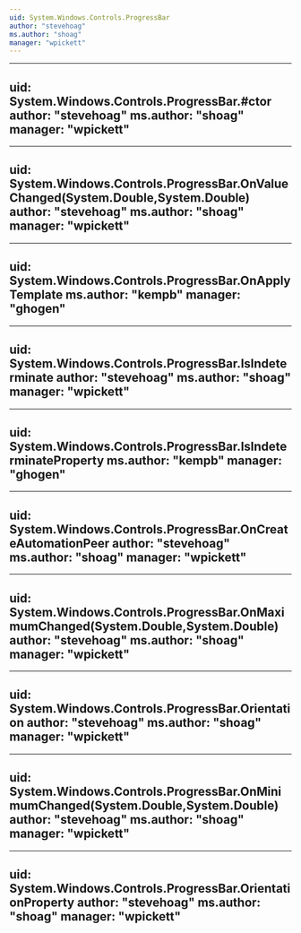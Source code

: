 ```yaml
---
uid: System.Windows.Controls.ProgressBar
author: "stevehoag"
ms.author: "shoag"
manager: "wpickett"
---
```


---
uid: System.Windows.Controls.ProgressBar.#ctor
author: "stevehoag"
ms.author: "shoag"
manager: "wpickett"
---

---
uid: System.Windows.Controls.ProgressBar.OnValueChanged(System.Double,System.Double)
author: "stevehoag"
ms.author: "shoag"
manager: "wpickett"
---

---
uid: System.Windows.Controls.ProgressBar.OnApplyTemplate
ms.author: "kempb"
manager: "ghogen"
---

---
uid: System.Windows.Controls.ProgressBar.IsIndeterminate
author: "stevehoag"
ms.author: "shoag"
manager: "wpickett"
---

---
uid: System.Windows.Controls.ProgressBar.IsIndeterminateProperty
ms.author: "kempb"
manager: "ghogen"
---

---
uid: System.Windows.Controls.ProgressBar.OnCreateAutomationPeer
author: "stevehoag"
ms.author: "shoag"
manager: "wpickett"
---

---
uid: System.Windows.Controls.ProgressBar.OnMaximumChanged(System.Double,System.Double)
author: "stevehoag"
ms.author: "shoag"
manager: "wpickett"
---

---
uid: System.Windows.Controls.ProgressBar.Orientation
author: "stevehoag"
ms.author: "shoag"
manager: "wpickett"
---

---
uid: System.Windows.Controls.ProgressBar.OnMinimumChanged(System.Double,System.Double)
author: "stevehoag"
ms.author: "shoag"
manager: "wpickett"
---

---
uid: System.Windows.Controls.ProgressBar.OrientationProperty
author: "stevehoag"
ms.author: "shoag"
manager: "wpickett"
---
